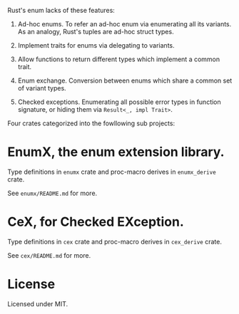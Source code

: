 Rust's enum lacks of these features:

1. Ad-hoc enums.
To refer an ad-hoc enum via enumerating all its variants. As an analogy, Rust's
tuples are ad-hoc struct types.

2. Implement traits for enums via delegating to variants.

3. Allow functions to return different types which implement a common trait.

4. Enum exchange.
Conversion between enums which share a common set of variant types.

5. Checked exceptions.
Enumerating all possible error types in function signature, or hiding them via
`Result<_, impl Trait>`.

Four crates categorized into the fowllowing sub projects:

# EnumX, the enum extension library.

  Type definitions in `enumx` crate and proc-macro derives in `enumx_derive` crate.

  See `enumx/README.md` for more.

# CeX, for Checked EXception.

  Type definitions in `cex` crate and proc-macro derives in `cex_derive` crate.

  See `cex/README.md` for more.

# License

Licensed under MIT.
